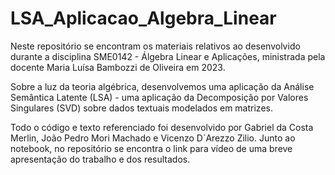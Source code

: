 # LSA_Aplicacao_Algebra_Linear
Neste repositório se encontram os materiais relativos ao desenvolvido durante a disciplina SME0142 - Álgebra Linear e Aplicações, ministrada pela docente Maria Luísa Bambozzi de Oliveira em 2023. 

Sobre a luz da teoria algébrica, desenvolvemos uma aplicação da Análise Semântica Latente (LSA) - uma aplicação da Decomposição por Valores Singulares (SVD) sobre dados textuais modelados em matrizes.

Todo o código e texto referenciado foi desenvolvido por Gabriel da Costa Merlin, João Pedro Mori Machado e Vicenzo D`Arezzo Zilio. Junto ao notebook, no repositório se encontra o link para vídeo de uma breve apresentação do trabalho e dos resultados.

